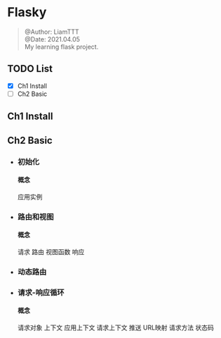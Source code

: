 # Flasky
> @Author: LiamTTT \
> @Date: 2021.04.05 \
> My  learning flask project.

## TODO List
- [x] Ch1 Install
- [ ] Ch2 Basic

## Ch1 Install

## Ch2 Basic
- ### 初始化
  #### 概念
  应用实例
- ### 路由和视图
  #### 概念
  请求
  路由
  视图函数
  响应
- ### 动态路由
- ### 请求-响应循环
  #### 概念
  请求对象
  上下文
  应用上下文
  请求上下文
  推送
  URL映射
  请求方法
  状态码
  




